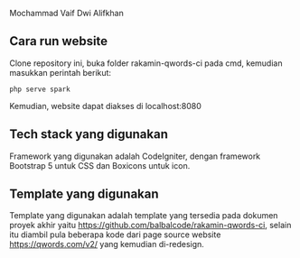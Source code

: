 Mochammad Vaif Dwi Alifkhan

## Cara run website

Clone repository ini, buka folder rakamin-qwords-ci pada cmd, kemudian masukkan perintah berikut:

```php serve spark```

Kemudian, website dapat diakses di localhost:8080

## Tech stack yang digunakan 

Framework yang digunakan adalah CodeIgniter, dengan framework Bootstrap 5 untuk CSS dan Boxicons untuk icon.

## Template yang digunakan

Template yang digunakan adalah template yang tersedia pada dokumen proyek akhir yaitu https://github.com/balbalcode/rakamin-qwords-ci, selain itu diambil pula beberapa kode dari page source website https://qwords.com/v2/ yang kemudian di-redesign.
